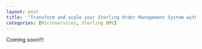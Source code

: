 ```yaml
---
layout: post
title:  "Transform and scale your Sterling Order Management System with Microservices"
categories: [Microservices, Sterling OMS]
---
```

Coming soon!!!
